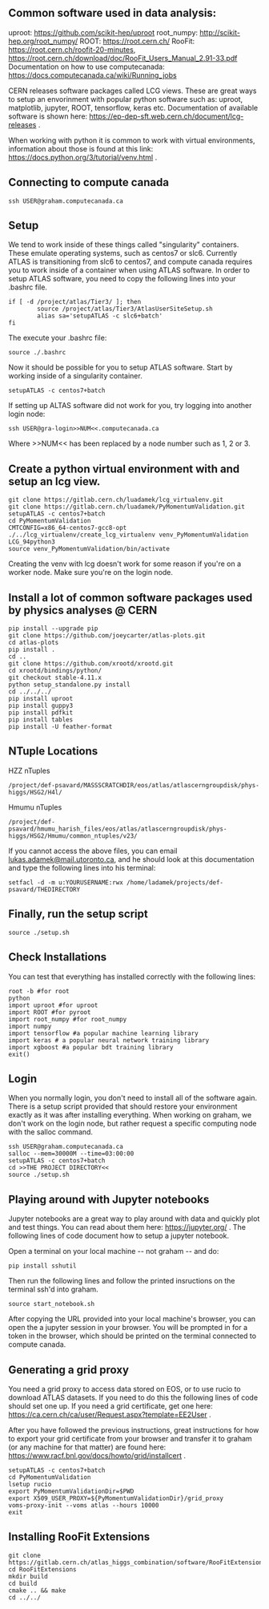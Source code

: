 ## Common software used in data analysis:
uproot: https://github.com/scikit-hep/uproot
root_numpy: http://scikit-hep.org/root_numpy/
ROOT: https://root.cern.ch/
RooFit: https://root.cern.ch/roofit-20-minutes, https://root.cern.ch/download/doc/RooFit_Users_Manual_2.91-33.pdf
Documentation on how to use computecanada: https://docs.computecanada.ca/wiki/Running_jobs

CERN releases software packages called LCG views. These are great ways to setup an envorinment with popular python software such as: uproot, matplotlib, jupyter, ROOT, tensorflow, keras etc. Documentation of available software is shown here: https://ep-dep-sft.web.cern.ch/document/lcg-releases .

When working with python it is common to work with virtual environments, information about those is found at this link: https://docs.python.org/3/tutorial/venv.html .

## Connecting to compute canada
```
ssh USER@graham.computecanada.ca
```

## Setup
We tend to work inside of these things called "singularity" containers. These emulate operating systems, such as centos7 or slc6. Currently ATLAS is transitioning from slc6 to centos7, and compute canada requires you to work inside of a container when using ATLAS software. In order to setup ATLAS software, you need to copy the following lines into your .bashrc file.

```
if [ -d /project/atlas/Tier3/ ]; then
        source /project/atlas/Tier3/AtlasUserSiteSetup.sh
        alias sa='setupATLAS -c slc6+batch'
fi
```

The execute your .bashrc file:
```
source ./.bashrc
```

Now it should be possible for you to setup ATLAS software. Start by working inside of a singularity container. 
```
setupATLAS -c centos7+batch
```

If setting up ALTAS software did not work for you, try logging into another login node:
```
ssh USER@gra-login>>NUM<<.computecanada.ca
```
Where >>NUM<< has been replaced by a node number such as 1, 2 or 3.

## Create a python virtual environment with and setup an lcg view.
```
git clone https://gitlab.cern.ch/luadamek/lcg_virtualenv.git
git clone https://gitlab.cern.ch/luadamek/PyMomentumValidation.git
setupATLAS -c centos7+batch
cd PyMomentumValidation
CMTCONFIG=x86_64-centos7-gcc8-opt ./../lcg_virtualenv/create_lcg_virtualenv venv_PyMomentumValidation LCG_94python3
source venv_PyMomentumValidation/bin/activate
```
Creating the venv with lcg doesn't work for some reason if you're on a worker node. Make sure you're on the login node. 


## Install a lot of common software packages used by physics analyses @ CERN
```
pip install --upgrade pip
git clone https://github.com/joeycarter/atlas-plots.git
cd atlas-plots
pip install .
cd ..
git clone https://github.com/xrootd/xrootd.git
cd xrootd/bindings/python/
git checkout stable-4.11.x
python setup_standalone.py install
cd ../../../
pip install uproot
pip install guppy3
pip install pdfkit
pip install tables
pip install -U feather-format
```


## NTuple Locations
HZZ nTuples
```
/project/def-psavard/MASSSCRATCHDIR/eos/atlas/atlascerngroupdisk/phys-higgs/HSG2/H4l/
```

Hmumu nTuples
```
/project/def-psavard/hmumu_harish_files/eos/atlas/atlascerngroupdisk/phys-higgs/HSG2/Hmumu/common_ntuples/v23/
```

If you cannot access the above files, you can email lukas.adamek@mail.utoronto.ca, and he should look at this documentation and type the following lines into his terminal:
```
setfacl -d -m u:YOURUSERNAME:rwx /home/ladamek/projects/def-psavard/THEDIRECTORY
```


## Finally, run the setup script
```
source ./setup.sh
```

## Check Installations
You can test that everything has installed correctly with the following lines:
```
root -b #for root
python
import uproot #for uproot
import ROOT #for pyroot
import root_numpy #for root_numpy
import numpy
import tensorflow #a popular machine learning library
import keras # a popular neural network training library
import xgboost #a popular bdt training library
exit()
```

## Login
When you normally login, you don't need to install all of the software again. There is a setup script provided that should restore your environment exactly as it was after installing everything. When working on graham, we don't work on the login node, but rather request a specific computing node with the salloc command.
```
ssh USER@graham.computecanada.ca
salloc --mem=30000M --time=03:00:00
setupATLAS -c centos7+batch
cd >>THE PROJECT DIRECTORY<<
source ./setup.sh
```

## Playing around with Jupyter notebooks
Jupyter notebooks are a great way to play around with data and quickly plot and test things. You can read about them here: https://jupyter.org/ . The following lines of code document how to setup a jupyter notebook.

Open a terminal on your local machine -- not graham -- and do:
```
pip install sshutil
```

Then run the following lines and follow the printed insructions on the terminal ssh'd into graham.
```
source start_notebook.sh
```

After copying the URL provided into your local machine's browser, you can open the a jupyter session in your browser. You will be prompted in for a token in the browser, which should be printed on the terminal connected to compute canada.

## Generating a grid proxy
You need a grid proxy to access data stored on EOS, or to use rucio to download ATLAS datasets. If you need to do this the following lines of code should set one up. If you need a grid certificate, get one here: https://ca.cern.ch/ca/user/Request.aspx?template=EE2User .

After you have followed the previous instructions, great instructions for how to export your grid certificate from your browser and transfer it to graham (or any machine for that matter) are found here: https://www.racf.bnl.gov/docs/howto/grid/installcert .
```
setupATLAS -c centos7+batch
cd PyMomentumValidation
lsetup rucio
export PyMomentumValidationDir=$PWD
export X509_USER_PROXY=${PyMomentumValidationDir}/grid_proxy
voms-proxy-init --voms atlas --hours 10000
exit
```

## Installing RooFit Extensions
```
git clone https://gitlab.cern.ch/atlas_higgs_combination/software/RooFitExtensions.git
cd RooFitExtensions
mkdir build
cd build
cmake .. && make
cd ../../
```


